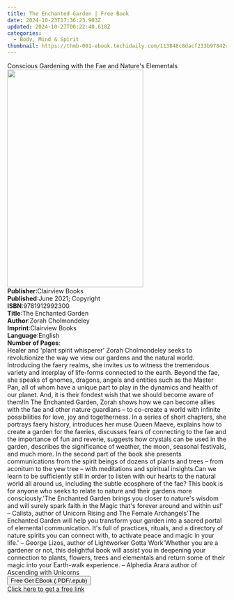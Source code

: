 ```yaml
---
title: The Enchanted Garden | Free Book
date: 2024-10-23T17:36:23.903Z
updated: 2024-10-27T00:22:40.618Z
categories:
  - Body, Mind & Spirit
thumbnail: https://thmb-001-ebook.techidaily.com/113848c8dacf233b97842de01988ea4b9e4f1c38e84b4d4937727c87ecf9bdbe.jpg
---
```

<main id="book-container">
  <div class="flex flex-col">
    <div class="book-brief flex-1 py-6 px-4 sm:p-6 md:py-10 md:px-8">
      <!-- brief-->
      <div class="book-brief-main">
        Conscious Gardening with the Fae and Nature's Elementals
      </div>
    </div>
    <div
      class="book-meta-info flex-1 grid gap-4 col-start-1 col-end-3 row-start-1 sm:mb-6 sm:grid-cols-4 lg:gap-6 lg:col-start-2 lg:row-end-6 lg:row-span-6 lg:mb-0"
    >
      <div
        class="book-meta-info-left place-content-center mt-4 p-4 text-sm leading-6 col-start-2 col-span-2 dark:text-slate-400"
      >
        <img
          class="w-full h-500 object-cover rounded-lg sm:h-255 sm:col-span-2 lg:col-span-full"
          src="https://img-001-ebook.techidaily.com/461bd1a160e7ba60f053f464649cb392c3ed100471ab660ef717326ca42477ca.jpg"
          alt=""
          width="312"
          height="500"
        />
      </div>
      <div
        class="book-meta-info-right mt-2 col-start-1 row-start-2 col-span-3 self-center"
      >
        <!-- meta data  -->
        <div class="flex flex-col px-4 md:px-8">
          <div class="flex-1">
            <strong>Publisher</strong>:<span class="px-2">Clairview Books</span>
          </div>
          <div class="flex-1">
            <strong>Published</strong>:<span class="px-2"
              >June 2021; Copyright</span
            >
          </div>
          <div class="flex-1">
            <strong>ISBN</strong>:<span class="px-2">9781912992300</span>
          </div>
          <div class="flex-1">
            <strong>Title</strong>:<span class="px-2"
              >The Enchanted Garden</span
            >
          </div>
          <div class="flex-1">
            <strong>Author</strong>:<span class="px-2">Zorah Cholmondeley</span>
          </div>
          <div class="flex-1">
            <strong>Imprint</strong>:<span class="px-2">Clairview Books</span>
          </div>
          <div class="flex-1">
            <strong>Language</strong>:<span class="px-2">English</span>
          </div>
          <div class="flex-1">
            <strong>Number of Pages</strong>:<span class="px-2"></span>
          </div>
        </div>
      </div>
    </div>
    <div class="book-description flex-1 py-6 px-4 sm:p-6 md:py-10 md:px-8">
      <div class="book-description-main">
        <div accordion-content="" id="description">
          Healer and 'plant spirit whisperer' Zorah Cholmondeley seeks to
          revolutionize the way we view our gardens and the natural world.
          Introducing the faery realms, she invites us to witness the tremendous
          variety and interplay of life-forms connected to the earth. Beyond the
          fae, she speaks of gnomes, dragons, angels and entities such as the
          Master Pan, all of whom have a unique part to play in the dynamics and
          health of our planet. And, it is their fondest wish that we should
          become aware of them!In The Enchanted Garden, Zorah shows how we can
          become allies with the fae and other nature guardians – to co-create a
          world with infinite possibilities for love, joy and togetherness. In a
          series of short chapters, she portrays faery history, introduces her
          muse Queen Maeve, explains how to create a garden for the faeries,
          discusses fears of connecting to the fae and the importance of fun and
          reverie, suggests how crystals can be used in the garden, describes
          the significance of weather, the moon, seasonal festivals, and much
          more. In the second part of the book she presents communications from
          the spirit beings of dozens of plants and trees – from aconitum to the
          yew tree – with meditations and spiritual insights.Can we learn to be
          sufficiently still in order to listen with our hearts to the natural
          world all around us, including the subtle ecosphere of the fae? This
          book is for anyone who seeks to relate to nature and their gardens
          more consciously.'The Enchanted Garden brings you closer to nature's
          wisdom and will surely spark faith in the Magic that's forever around
          and within us!' – Calista, author of Unicorn Rising and The Female
          Archangels'The Enchanted Garden will help you transform your garden
          into a sacred portal of elemental communication. It's full of
          practices, rituals, and a directory of nature spirits you can connect
          with, to activate peace and magic in your life.' – George Lizos,
          author of Lightworker Gotta Work'Whether you are a gardener or not,
          this delightful book will assist you in deepening your connection to
          plants, flowers, trees and elementals and return some of their magic
          into your Earth-walk experience. – Alphedia Arara author of Ascending
          with Unicorns
        </div>
        <div class="accordion-fader"></div>
      </div>
    </div>
    <div class="book-excerpts flex-1 py-6 px-4 sm:p-6 md:py-10 md:px-8"></div>
    <div
      class="book-about-author flex-1 py-6 px-4 sm:p-6 md:py-10 md:px-8"
    ></div>
    <div class="book-free-get flex-1 py-6 px-4 sm:p-6 md:py-10 md:px-8">
      <button
        id="btn-free-get"
        class="bg-blue-500 hover:bg-blue-700 text-white font-bold py-2 px-4 rounded"
      >
        Free Get EBook (.PDF/.epub)
      </button>
      <div id="countdown-display" class="px-2 text-lg mt-2"></div>
      <a
        id="free-link"
        class="hidden bg-blue-500 hover:bg-blue-700 text-white font-bold py-2 px-4 rounded"
        href="https://www.ebooks.com/en-us/book/210932755/the-enchanted-garden/zorah-cholmondeley/"
        target="_blank"
        >Click here to get a free link</a
      >
    </div>
    <script>
      let countdownTime = 0;
      let countdownInterval = null;
      document
        .getElementById('btn-free-get')
        .addEventListener('click', startCountdown);
      function startCountdown() {
        countdownTime = new Date().getTime() + 60000 * 3;
        countdownInterval = setInterval(updateCountdown, 1000);
        document.getElementById('btn-free-get').disabled = true;
        document
          .getElementById('btn-free-get')
          .classList.add('bg-gray-500', 'cursor-not-allowed');
      }
      function updateCountdown() {
        let currentTime = new Date().getTime();
        let timeLeft = countdownTime - currentTime;
        let secondsLeft = Math.floor(timeLeft / 1000);
        document.getElementById('countdown-display').innerHTML =
          `Remaining time: ${secondsLeft} seconds.`;
        if (secondsLeft <= 0) {
          clearInterval(countdownInterval);
          document.getElementById('btn-free-get').classList.add('hidden');
          document.getElementById('free-link').classList.remove('hidden');
          document.getElementById('countdown-display').innerHTML = '';
        }
      }
    </script>
  </div>
</main>

<ins class="adsbygoogle"
      style="display:block"
      data-ad-client="ca-pub-7571918770474297"
      data-ad-slot="8358498916"
      data-ad-format="auto"
      data-full-width-responsive="true"></ins>
    